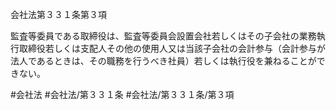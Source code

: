 会社法第３３１条第３項

監査等委員である取締役は、監査等委員会設置会社若しくはその子会社の業務執行取締役若しくは支配人その他の使用人又は当該子会社の会計参与（会計参与が法人であるときは、その職務を行うべき社員）若しくは執行役を兼ねることができない。

#会社法
#会社法/第３３１条
#会社法/第３３１条/第３項
